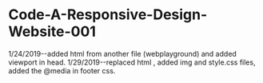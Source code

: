 # Code-A-Responsive-Design-Website-001
1/24/2019--added html from another file (webplayground) and added viewport in head.
1/29/2019--replaced html , added img and style.css files, added the @media in footer css.